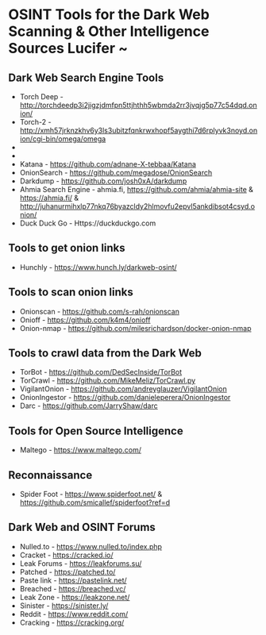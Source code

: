 # OSINT Tools for the Dark Web Scanning & Other Intelligence Sources Lucifer ~
## Dark Web Search Engine Tools
* Torch Deep - http://torchdeedp3i2jigzjdmfpn5ttjhthh5wbmda2rr3jvqjg5p77c54dqd.onion/
* Torch-2 - http://xmh57jrknzkhv6y3ls3ubitzfqnkrwxhopf5aygthi7d6rplyvk3noyd.onion/cgi-bin/omega/omega
* 
* 
* Katana - https://github.com/adnane-X-tebbaa/Katana
* OnionSearch - https://github.com/megadose/OnionSearch
* Darkdump - https://github.com/josh0xA/darkdump
* Ahmia Search Engine - ahmia.fi, https://github.com/ahmia/ahmia-site & https://ahmia.fi/ & http://juhanurmihxlp77nkq76byazcldy2hlmovfu2epvl5ankdibsot4csyd.onion/
* Duck Duck Go - Https://duckduckgo.com
## Tools to get onion links
* Hunchly - https://www.hunch.ly/darkweb-osint/
## Tools to scan onion links
* Onionscan - https://github.com/s-rah/onionscan
* Onioff - https://github.com/k4m4/onioff
* Onion-nmap - https://github.com/milesrichardson/docker-onion-nmap
## Tools to crawl data from the Dark Web
* TorBot - https://github.com/DedSecInside/TorBot
* TorCrawl - https://github.com/MikeMeliz/TorCrawl.py
* VigilantOnion - https://github.com/andreyglauzer/VigilantOnion
* OnionIngestor - https://github.com/danieleperera/OnionIngestor
* Darc - https://github.com/JarryShaw/darc
## Tools for Open Source Intelligence
* Maltego - https://www.maltego.com/
## Reconnaissance
* Spider Foot - https://www.spiderfoot.net/ & https://github.com/smicallef/spiderfoot?ref=d
## Dark Web and OSINT Forums
* Nulled.to - https://www.nulled.to/index.php
* Cracket - https://cracked.io/
* Leak Forums - https://leakforums.su/
* Patched - https://patched.to/
* Paste link - https://pastelink.net/
* Breached - https://breached.vc/
* Leak Zone - https://leakzone.net/
* Sinister - https://sinister.ly/
* Reddit - https://www.reddit.com/
* Cracking - https://cracking.org/
